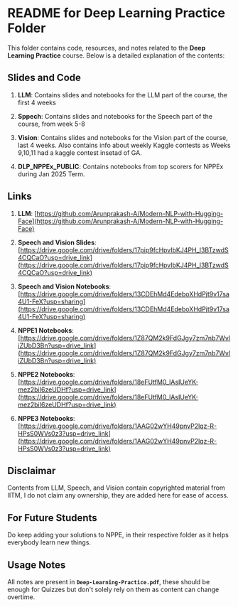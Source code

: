 # README for Deep Learning Practice Folder

This folder contains code, resources, and notes related to the **Deep Learning Practice** course. Below is a detailed explanation of the contents:

## Slides and Code

1. **LLM**: Contains slides and notebooks for the LLM part of the course, the first 4 weeks

2. **Sppech**: Contains slides and notebooks for the Speech part of the course, from week 5-8

3. **Vision**: Contains slides and notebooks for the Vision part of the course, last 4 weeks. Also contains info about weekly Kaggle contests as Weeks 9,10,11 had a kaggle contest insetad of GA.

4. **DLP_NPPEx_PUBLIC**: Contains notebooks from top scorers for NPPEx during Jan 2025 Term.

## Links

1. **LLM**: [https://github.com/Arunprakash-A/Modern-NLP-with-Hugging-Face](https://github.com/Arunprakash-A/Modern-NLP-with-Hugging-Face)

2. **Speech and Vision Slides**: [https://drive.google.com/drive/folders/17pip9fcHpvIbKJ4PH_l3BTzwdS4CQCaO?usp=drive_link](https://drive.google.com/drive/folders/17pip9fcHpvIbKJ4PH_l3BTzwdS4CQCaO?usp=drive_link)

3. **Speech and Vision Notebooks**: [https://drive.google.com/drive/folders/13CDEhMd4EdeboXHdPjt9v17sa4U1-FeX?usp=sharing](https://drive.google.com/drive/folders/13CDEhMd4EdeboXHdPjt9v17sa4U1-FeX?usp=sharing)

4. **NPPE1 Notebooks**: [https://drive.google.com/drive/folders/1Z87QM2k9FdGJgy7zm7nb7WvliZUbD3Bn?usp=drive_link](https://drive.google.com/drive/folders/1Z87QM2k9FdGJgy7zm7nb7WvliZUbD3Bn?usp=drive_link)

5. **NPPE2 Notebooks**: [https://drive.google.com/drive/folders/18eFUtfM0_lAsIUeYK-mez2biI6zeUDHf?usp=drive_link](https://drive.google.com/drive/folders/18eFUtfM0_lAsIUeYK-mez2biI6zeUDHf?usp=drive_link)

6. **NPPE3 Notebooks**: [https://drive.google.com/drive/folders/1AAG02wYH49pnvP2lqz-R-HPsS0WVs0z3?usp=drive_link](https://drive.google.com/drive/folders/1AAG02wYH49pnvP2lqz-R-HPsS0WVs0z3?usp=drive_link)

## Disclaimar

Contents from LLM, Speech, and Vision contain copyrighted material from IITM, I do not claim any ownership, they are added here for ease of access.

## For Future Students

Do keep adding your solutions to NPPE, in their respective folder as it helps everybody learn new things.

## Usage Notes

All notes are present in  **`Deep-Learning-Practice.pdf`**, these should be enough for Quizzes but don't solely rely on them as content can change overtime.
